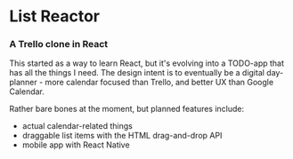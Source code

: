 # List Reactor
### A Trello clone in React

This started as a way to learn React, but it's evolving into a TODO-app that has all the things I need. The design intent is to eventually be a digital day-planner - more calendar focused than Trello, and better UX than Google Calendar.

Rather bare bones at the moment, but planned features include:
- actual calendar-related things
- draggable list items with the HTML drag-and-drop API
- mobile app with React Native
